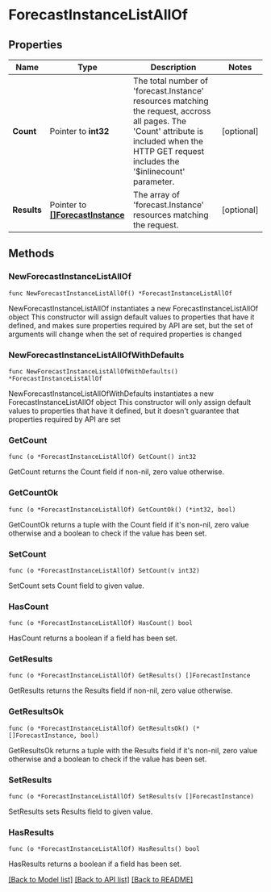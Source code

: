 # ForecastInstanceListAllOf

## Properties

Name | Type | Description | Notes
------------ | ------------- | ------------- | -------------
**Count** | Pointer to **int32** | The total number of &#39;forecast.Instance&#39; resources matching the request, accross all pages. The &#39;Count&#39; attribute is included when the HTTP GET request includes the &#39;$inlinecount&#39; parameter. | [optional] 
**Results** | Pointer to [**[]ForecastInstance**](forecast.Instance.md) | The array of &#39;forecast.Instance&#39; resources matching the request. | [optional] 

## Methods

### NewForecastInstanceListAllOf

`func NewForecastInstanceListAllOf() *ForecastInstanceListAllOf`

NewForecastInstanceListAllOf instantiates a new ForecastInstanceListAllOf object
This constructor will assign default values to properties that have it defined,
and makes sure properties required by API are set, but the set of arguments
will change when the set of required properties is changed

### NewForecastInstanceListAllOfWithDefaults

`func NewForecastInstanceListAllOfWithDefaults() *ForecastInstanceListAllOf`

NewForecastInstanceListAllOfWithDefaults instantiates a new ForecastInstanceListAllOf object
This constructor will only assign default values to properties that have it defined,
but it doesn't guarantee that properties required by API are set

### GetCount

`func (o *ForecastInstanceListAllOf) GetCount() int32`

GetCount returns the Count field if non-nil, zero value otherwise.

### GetCountOk

`func (o *ForecastInstanceListAllOf) GetCountOk() (*int32, bool)`

GetCountOk returns a tuple with the Count field if it's non-nil, zero value otherwise
and a boolean to check if the value has been set.

### SetCount

`func (o *ForecastInstanceListAllOf) SetCount(v int32)`

SetCount sets Count field to given value.

### HasCount

`func (o *ForecastInstanceListAllOf) HasCount() bool`

HasCount returns a boolean if a field has been set.

### GetResults

`func (o *ForecastInstanceListAllOf) GetResults() []ForecastInstance`

GetResults returns the Results field if non-nil, zero value otherwise.

### GetResultsOk

`func (o *ForecastInstanceListAllOf) GetResultsOk() (*[]ForecastInstance, bool)`

GetResultsOk returns a tuple with the Results field if it's non-nil, zero value otherwise
and a boolean to check if the value has been set.

### SetResults

`func (o *ForecastInstanceListAllOf) SetResults(v []ForecastInstance)`

SetResults sets Results field to given value.

### HasResults

`func (o *ForecastInstanceListAllOf) HasResults() bool`

HasResults returns a boolean if a field has been set.


[[Back to Model list]](../README.md#documentation-for-models) [[Back to API list]](../README.md#documentation-for-api-endpoints) [[Back to README]](../README.md)


